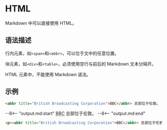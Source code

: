 # HTML

Markdown 中可以直接使用 HTML。

## 语法描述

行内元素，如`<span>`和`<abbr>`，可以位于文中的任意位置。

块元素，如`<div>`和`<table>`，必须使用空行与前后的 Markdown 文本分隔开。

HTML 元素中，不能使用 Markdown 语法。

## 示例

```markdown
<abbr title="British Broadcasting Corporation">BBC</abbr> 总部位于伦敦。
```

--8<-- "output.md:start"
<abbr title="British Broadcasting Corporation">BBC</abbr> 总部位于伦敦。
--8<-- "output.md:end"

```html
<p><abbr title="British Broadcasting Corporation">BBC</abbr> 总部位于伦敦。</p>
```

